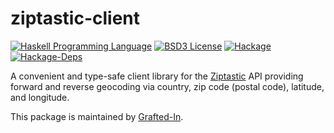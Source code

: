 # ziptastic-client

[![Haskell Programming Language](https://img.shields.io/badge/language-Haskell-blue.svg)](http://www.haskell.org)
[![BSD3 License](http://img.shields.io/badge/license-BSD3-brightgreen.svg)](https://tldrlegal.com/license/bsd-3-clause-license-%28revised%29)
[![Hackage](https://img.shields.io/hackage/v/ziptastic-client.svg)](http://hackage.haskell.org/package/ziptastic-client)
[![Hackage-Deps](https://img.shields.io/hackage-deps/v/ziptastic-client.svg)](http://packdeps.haskellers.com/feed?needle=ziptastic-client)

A convenient and type-safe client library for the [Ziptastic](https://www.getziptastic.com/) API providing forward and reverse geocoding via country, zip code (postal code), latitude, and longitude.

This package is maintained by [Grafted-In](https://www.graftedin.io/).
